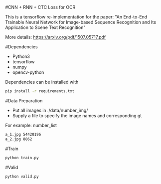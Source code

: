 #CNN + RNN + CTC Loss for OCR

This is a tensorflow re-implementation for the paper: "An End-to-End Trainable Neural Network for Image-based Sequence Recognition and Its Application to Scene Text Recognition"

More details: https://arxiv.org/pdf/1507.05717.pdf

#Dependencies
* Python3
* tensorflow
* numpy
* opencv-python

Dependencies can be installed with
```bash
pip install -r requirements.txt
```

#Data Preparation
* Put all images in ./data/number_img/
* Supply a file to specify the image names and corresponding gt

For example: number_list
```bash
a_1.jpg 54420196
a_2.jpg 8862
```

#Train
```bash
python train.py
```

#Valid
```bash
python valid.py
```